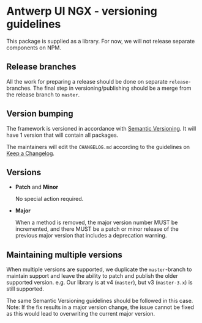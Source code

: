 # Antwerp UI NGX - versioning guidelines

This package is supplied as a library.
For now, we will not release separate components on NPM.

## Release branches

All the work for preparing a release should be done on separate `release`-branches. The final step in versioning/publishing should be a merge from the release branch to `master`.

## Version bumping

The framework is versioned in accordance with [Semantic Versioning](https://semver.org/).
It will have 1 version that will contain all packages.

The maintainers will edit the `CHANGELOG.md` according to the guidelines on [Keep a Changelog](https://keepachangelog.com/).

## Versions

* **Patch** and **Minor**

  No special action required.

* **Major**

  When a method is removed, the major version number MUST be incremented, and there MUST be a patch or minor release of the previous major version that includes a deprecation warning.

## Maintaining multiple versions

When multiple versions are supported, we duplicate the `master`-branch to maintain support and leave the ability to patch and publish the older supported version.
e.g. Our library is at v4 (`master`), but v3 (`master-3.x`) is still supported.

The same Semantic Versioning guidelines should be followed in this case. Note: If the fix results in a major version change, the issue cannot be fixed as this would lead to overwriting the current major version.
